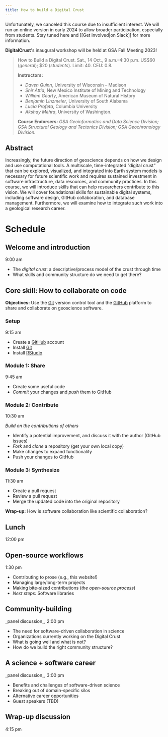 ```yaml
---
title: How to build a Digital Crust
---
```


<div className="aside">

Unfortunately, we canceled this course due to insufficient interest. We will run an online
version in early 2024 to allow broader participation, especially from students. Stay tuned
here and [[Get involved|on Slack]] for more information.

</div>

**DigitalCrust**'s inaugural workshop will be held at GSA Fall Meeting 2023!

> How to Build a Digital Crust. Sat., 14 Oct., 9 a.m.–4:30 p.m. US$60
> (_general_); $20 (_students_). Limit: 40. CEU: 0.8.
>
> **Instructors:**
>
> - _Daven Quinn_, University of Wisconsin – Madison
> - _Snir Attia_, New Mexico Institute of Mining and Technology
> - _William Gearty_, American Museum of Natural History
> - _Benjamin Linzmeier_, University of South Alabama
> - _Lucia Profeta_, Columbia University
> - _Akshay Mehra_, University of Washington.
>
> **Course Endorsers:** *GSA Geoinformatics and Data Science Division; GSA
> Structural Geology and Tectonics Division; GSA Geochronology Division.*

<div className="summary">

## Abstract

Increasingly, the future direction of geoscience depends on how we design and
use computational tools. A multiscale, time-integrated “digital crust” that can
be explored, visualized, and integrated into Earth system models is necessary
for future scientific work and requires sustained investment in software
infrastructure, data resources, and community practices. In this course, we will
introduce skills that can help researchers contribute to this vision. We will
cover foundational skills for sustainable digital systems, including software
design, GitHub collaboration, and database management. Furthermore, we will
examine how to integrate such work into a geological research career.

</div>

# Schedule

## <span class="meta">Welcome and introduction</span>

<div class="time">9:00 am</div>

- The _digital crust_: a descriptive/process model of the crust through time
- What skills and community structure do we need to get there?

## <span class="meta">Core skill:</span> How to collaborate on code

**Objectives:** Use the [Git](https://git-scm.com) version control tool and the
[GitHub](https://github.com) platform to share and collaborate on geoscience
software.

### <span class="meta">Setup</span>

<div class="time">9:15 am</div>

- Create a [GitHub](https://github.com) account
- Install [Git](https://git-scm.com/downloads)
- Install [RStudio](https://rstudio.com/products/rstudio/download/)

### <span class="meta">Module 1:</span> Share

<div class="time">9:45 am</div>

- Create some useful code
- _Commit_ your changes and _push_ them to GitHub

### <span class="meta">Module 2:</span> Contribute

<div class="time">10:30 am</div>

_Build on the contributions of others_

- Identify a potential improvement, and discuss it with the author (GitHub
  issues)
- _Fork_ and _clone_ a repository (get your own local copy)
- Make changes to expand functionality
- Push your changes to GitHub

### <span class="meta">Module 3:</span> Synthesize

<div class="time">11:30 am</div>

- Create a pull request
- Review a pull request
- Merge the updated code into the original repository

**Wrap-up:** How is software collaboration like scientific collaboration?

## <span class="meta">Lunch</span>

<div class="time">12:00 pm</div>

## Open-source workflows

<div class="time">1:30 pm</div>

- Contributing to prose (e.g., this website!)
- Managing large/long-term projects
- Making bite-sized contributions (_the open-source process_)
- _Next steps:_ Software libraries

## Community-building

<div class="time">_panel discussion_, 2:00 pm</div>

- The need for software-driven collaboration in science
- Organizations currently working on the Digital Crust
- What is going well and what is not?
- How do we build the right community structure?

## A science + software career

<div class="time">_panel discussion_, 3:00 pm</div>

- Benefits and challenges of software-driven science
- Breaking out of domain-specific silos
- Alternative career opportunities
- Guest speakers (TBD)

## <span class="meta">Wrap-up discussion</span>

<div class="time">4:15 pm</div>
